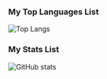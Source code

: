 
### My Top Languages List
![Top Langs](https://github-readme-stats.vercel.app/api/top-langs/?username=TotallyNotMalicious&text_color=daf7dc&bg_color=151515)

### My Stats List
![GitHub stats](https://github-readme-stats.vercel.app/api?username=TotallyNotMalicious&show_icons=true&text_color=daf7dc&bg_color=151515)

